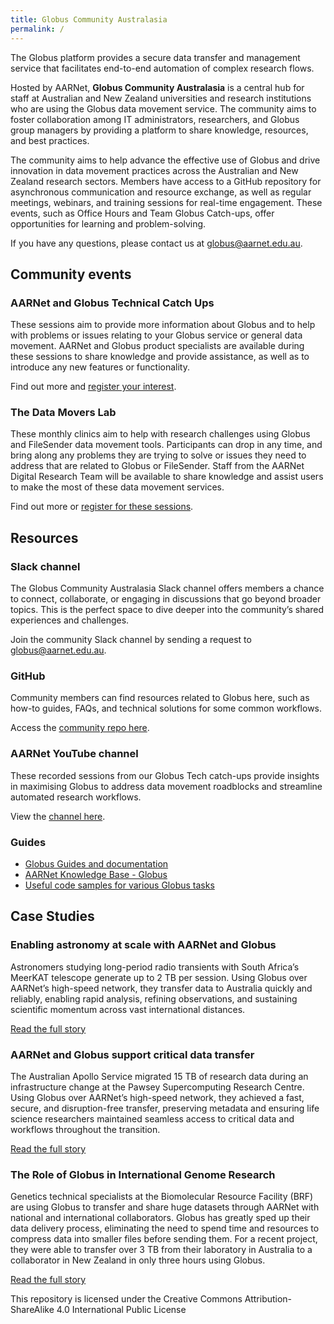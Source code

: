 ```yaml
---
title: Globus Community Australasia
permalink: /
---
```


The Globus platform provides a secure data transfer and management service that facilitates end-to-end automation of complex research flows.  

Hosted by AARNet, **Globus Community Australasia** is a central hub for staff at Australian and New Zealand universities and research institutions who are using the Globus data movement service. The community aims to foster collaboration among IT administrators, researchers, and Globus group managers by providing a platform to share knowledge, resources, and best practices.

The community aims to help advance the effective use of Globus and drive innovation in data movement practices across the Australian and New Zealand research sectors. Members have access to a GitHub repository for asynchronous communication and resource exchange, as well as regular meetings, webinars, and training sessions for real-time engagement. These events, such as Office Hours and Team Globus Catch-ups, offer opportunities for learning and problem-solving.

If you have any questions, please contact us at globus@aarnet.edu.au.


## Community events

### AARNet and Globus Technical Catch Ups

These sessions aim to provide more information about Globus and to help with problems or issues relating to your Globus service or general data movement. AARNet and Globus product specialists are available during these sessions to share knowledge and provide assistance, as well as to introduce any new features or functionality. 

Find out more and [register your interest](https://aarnet.edu.au/aarnet-globus-technical-catch-ups).

### The Data Movers Lab
These monthly clinics aim to help with research challenges using Globus and FileSender data movement tools. Participants can drop in any time, and bring along any problems they are trying to solve or issues they need to address that are related to Globus or FileSender. Staff from the AARNet Digital Research Team will be available to share knowledge and assist users to make the most of these data movement services.

Find out more or [register for these sessions](https://aarnet.edu.au/the-data-movers-lab).


## Resources

### Slack channel

The Globus Community Australasia Slack channel offers members a chance to connect, collaborate, or engaging in discussions that go beyond broader topics. This is the perfect space to dive deeper into the community’s shared experiences and challenges.

Join the community Slack channel by sending a request to globus@aarnet.edu.au.

### GitHub

Community members can find resources related to Globus here, such as how-to guides, FAQs, and technical solutions for some common workflows.

Access the [community repo here](https://github.com/AARNet/Globus-Community).

### AARNet YouTube channel

These recorded sessions from our Globus Tech catch-ups provide insights in maximising Globus to address data movement roadblocks and streamline automated research workflows.

View the [channel here](https://www.youtube.com/playlist?list=PLabaNLSF0jBArjG5wOPKpo6jBWuyYOlOS).

### Guides

* [Globus Guides and documentation](https://docs.globus.org/guides/)
* [AARNet Knowledge Base - Globus](https://support.aarnet.edu.au/hc/en-us/categories/5318479482767-Globus)
* [Useful code samples for various Globus tasks](./code/)

## Case Studies 

### Enabling astronomy at scale with AARNet and Globus 
Astronomers studying long-period radio transients with South Africa’s MeerKAT telescope generate up to 2 TB per session. Using Globus over AARNet’s high-speed network, they transfer data to Australia quickly and reliably, enabling rapid analysis, refining observations, and sustaining scientific momentum across vast international distances. 

[Read the full story](https://www.aarnet.edu.au/enabling-astronomy-at-scale-with-aarnet-and-globus)

### AARNet and Globus support critical data transfer 
The Australian Apollo Service migrated 15 TB of research data during an infrastructure change at the Pawsey Supercomputing Research Centre. Using Globus over AARNet’s high-speed network, they achieved a fast, secure, and disruption-free transfer, preserving metadata and ensuring life science researchers maintained seamless access to critical data and workflows throughout the transition. 

[Read the full story](https://www.aarnet.edu.au/smooth-migration-for-biocommons-apollo-service-aarnet-and-globus-support-critical-data-transfer)

### The Role of Globus in International Genome Research  
Genetics technical specialists at the Biomolecular Resource Facility (BRF) are using Globus to transfer and share huge datasets through AARNet with national and international collaborators. Globus has greatly sped up their data delivery process, eliminating the need to spend time and resources to compress data into smaller files before sending them. For a recent project, they were able to transfer over 3 TB from their laboratory in Australia to a collaborator in New Zealand in only three hours using Globus. 

[Read the full story](https://aarnet.edu.au/data-without-borders-the-role-of-globus-in-international-genome-research)

This repository is licensed under the Creative Commons Attribution-ShareAlike 4.0 International Public License

